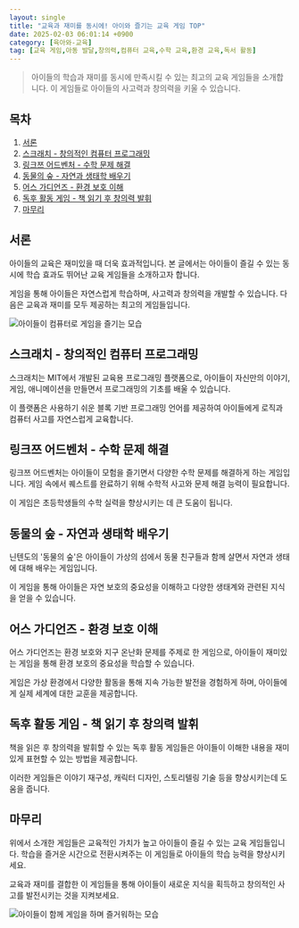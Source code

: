 ```yaml
---
layout: single
title: "교육과 재미를 동시에! 아이와 즐기는 교육 게임 TOP"
date: 2025-02-03 06:01:14 +0900
category: [육아와-교육]
tag: [교육 게임,아동 발달,창의력,컴퓨터 교육,수학 교육,환경 교육,독서 활동]
---
```

  
> 아이들의 학습과 재미를 동시에 만족시킬 수 있는 최고의 교육 게임들을 소개합니다. 이 게임들로 아이들의 사고력과 창의력을 키울 수 있습니다.

## 목차
1. [서론](#서론)
2. [스크래치 - 창의적인 컴퓨터 프로그래밍](#스크래치---창의적인-컴퓨터-프로그래밍)
3. [링크쯔 어드벤처 - 수학 문제 해결](#링크쯔-어드벤처---수학-문제-해결)
4. [동물의 숲 - 자연과 생태학 배우기](#동물의-숲---자연과-생태학-배우기)
5. [어스 가디언즈 - 환경 보호 이해](#어스-가디언즈---환경-보호-이해)
6. [독후 활동 게임 - 책 읽기 후 창의력 발휘](#독후-활동-게임---책-읽기-후-창의력-발휘)
7. [마무리](#마무리)

## 서론

아이들의 교육은 재미있을 때 더욱 효과적입니다. 본 글에서는 아이들이 즐길 수 있는 동시에 학습 효과도 뛰어난 교육 게임들을 소개하고자 합니다.


게임을 통해 아이들은 자연스럽게 학습하며, 사고력과 창의력을 개발할 수 있습니다. 다음은 교육과 재미를 모두 제공하는 최고의 게임들입니다.


![아이들이 컴퓨터로 게임을 즐기는 모습](https://i.ibb.co/DgLHg6xz/png-skoid-d505667d-d6c1-4a0a-bac7-5c84a87759f8-sktid-a48cca56-e6da-484e-a814-9c849652bcb3-skt-2025-0.png)



## 스크래치 - 창의적인 컴퓨터 프로그래밍

스크래치는 MIT에서 개발된 교육용 프로그래밍 플랫폼으로, 아이들이 자신만의 이야기, 게임, 애니메이션을 만들면서 프로그래밍의 기초를 배울 수 있습니다.


이 플랫폼은 사용하기 쉬운 블록 기반 프로그래밍 언어를 제공하여 아이들에게 로직과 컴퓨터 사고를 자연스럽게 교육합니다.



## 링크쯔 어드벤처 - 수학 문제 해결

링크쯔 어드벤처는 아이들이 모험을 즐기면서 다양한 수학 문제를 해결하게 하는 게임입니다. 게임 속에서 퀘스트를 완료하기 위해 수학적 사고와 문제 해결 능력이 필요합니다.


이 게임은 초등학생들의 수학 실력을 향상시키는 데 큰 도움이 됩니다.



## 동물의 숲 - 자연과 생태학 배우기

닌텐도의 '동물의 숲'은 아이들이 가상의 섬에서 동물 친구들과 함께 살면서 자연과 생태에 대해 배우는 게임입니다.


이 게임을 통해 아이들은 자연 보호의 중요성을 이해하고 다양한 생태계와 관련된 지식을 얻을 수 있습니다.



## 어스 가디언즈 - 환경 보호 이해

어스 가디언즈는 환경 보호와 지구 온난화 문제를 주제로 한 게임으로, 아이들이 재미있는 게임을 통해 환경 보호의 중요성을 학습할 수 있습니다.


게임은 가상 환경에서 다양한 활동을 통해 지속 가능한 발전을 경험하게 하며, 아이들에게 실제 세계에 대한 교훈을 제공합니다.



## 독후 활동 게임 - 책 읽기 후 창의력 발휘

책을 읽은 후 창의력을 발휘할 수 있는 독후 활동 게임들은 아이들이 이해한 내용을 재미있게 표현할 수 있는 방법을 제공합니다.


이러한 게임들은 이야기 재구성, 캐릭터 디자인, 스토리텔링 기술 등을 향상시키는데 도움을 줍니다.



## 마무리

위에서 소개한 게임들은 교육적인 가치가 높고 아이들이 즐길 수 있는 교육 게임들입니다. 학습을 즐거운 시간으로 전환시켜주는 이 게임들로 아이들의 학습 능력을 향상시키세요.


교육과 재미를 결합한 이 게임들을 통해 아이들이 새로운 지식을 획득하고 창의적인 사고를 발전시키는 것을 지켜보세요.


![아이들이 함께 게임을 하며 즐거워하는 모습](https://i.ibb.co/wXgzYtY/h-NGw-Hu2-js-Qm-HKJlju-Nc.png)

